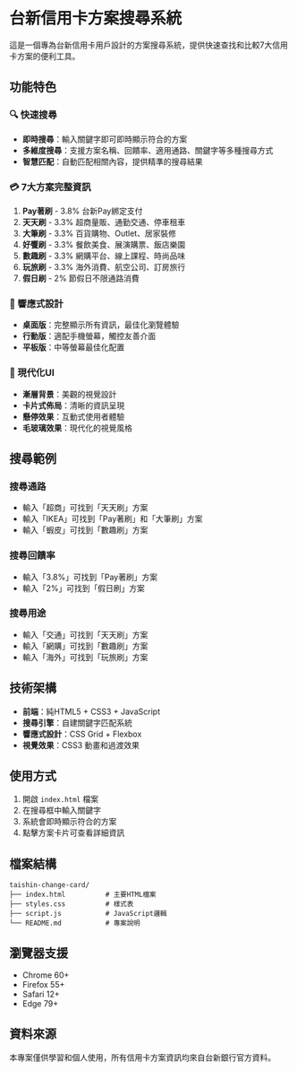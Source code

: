 # 台新信用卡方案搜尋系統

這是一個專為台新信用卡用戶設計的方案搜尋系統，提供快速查找和比較7大信用卡方案的便利工具。

## 功能特色

### 🔍 快速搜尋
- **即時搜尋**：輸入關鍵字即可即時顯示符合的方案
- **多維度搜尋**：支援方案名稱、回饋率、適用通路、關鍵字等多種搜尋方式
- **智慧匹配**：自動匹配相關內容，提供精準的搜尋結果

### 💳 7大方案完整資訊
1. **Pay著刷** - 3.8% 台新Pay綁定支付
2. **天天刷** - 3.3% 超商量販、通勤交通、停車租車
3. **大筆刷** - 3.3% 百貨購物、Outlet、居家裝修
4. **好饗刷** - 3.3% 餐飲美食、展演購票、飯店樂園
5. **數趣刷** - 3.3% 網購平台、線上課程、時尚品味
6. **玩旅刷** - 3.3% 海外消費、航空公司、訂房旅行
7. **假日刷** - 2% 節假日不限通路消費

### 📱 響應式設計
- **桌面版**：完整顯示所有資訊，最佳化瀏覽體驗
- **行動版**：適配手機螢幕，觸控友善介面
- **平板版**：中等螢幕最佳化配置

### 🎨 現代化UI
- **漸層背景**：美觀的視覺設計
- **卡片式佈局**：清晰的資訊呈現
- **懸停效果**：互動式使用者體驗
- **毛玻璃效果**：現代化的視覺風格

## 搜尋範例

### 搜尋通路
- 輸入「超商」可找到「天天刷」方案
- 輸入「IKEA」可找到「Pay著刷」和「大筆刷」方案
- 輸入「蝦皮」可找到「數趣刷」方案

### 搜尋回饋率
- 輸入「3.8%」可找到「Pay著刷」方案
- 輸入「2%」可找到「假日刷」方案

### 搜尋用途
- 輸入「交通」可找到「天天刷」方案
- 輸入「網購」可找到「數趣刷」方案
- 輸入「海外」可找到「玩旅刷」方案


## 技術架構

- **前端**：純HTML5 + CSS3 + JavaScript
- **搜尋引擎**：自建關鍵字匹配系統
- **響應式設計**：CSS Grid + Flexbox
- **視覺效果**：CSS3 動畫和過渡效果

## 使用方式

1. 開啟 `index.html` 檔案
2. 在搜尋框中輸入關鍵字
3. 系統會即時顯示符合的方案
4. 點擊方案卡片可查看詳細資訊

## 檔案結構

```
taishin-change-card/
├── index.html          # 主要HTML檔案
├── styles.css          # 樣式表
├── script.js           # JavaScript邏輯
└── README.md           # 專案說明
```

## 瀏覽器支援

- Chrome 60+
- Firefox 55+
- Safari 12+
- Edge 79+

## 資料來源

本專案僅供學習和個人使用，所有信用卡方案資訊均來自台新銀行官方資料。
